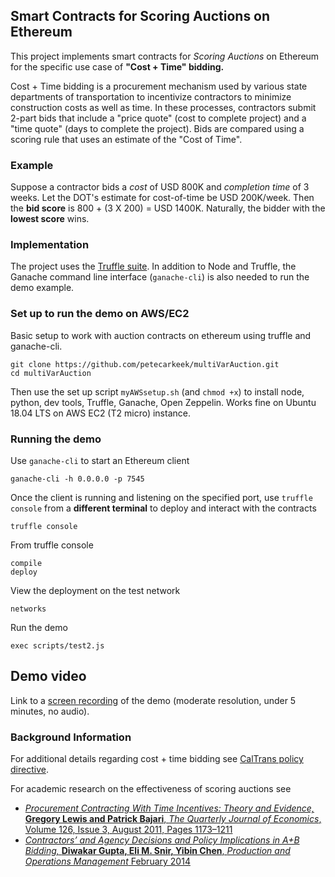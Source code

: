 ## Smart Contracts for Scoring Auctions on Ethereum 

This project implements smart contracts for *Scoring Auctions* on Ethereum for the specific use case of  **"Cost + Time" bidding.** 

Cost + Time bidding is a procurement mechanism used by various state departments of transportation to incentivize contractors to minimize construction costs as well as time. In these processes, contractors submit 2-part bids that include a "price quote" (cost to complete project) and a "time quote" (days to complete the project). Bids are compared using a scoring rule that uses an estimate of the "Cost of Time". 

### Example
Suppose a contractor bids a *cost* of USD 800K and *completion time*  of 3 weeks. Let the DOT's estimate for cost-of-time be USD 200K/week. Then  the **bid score** is 800 + (3 X 200) = USD 1400K. Naturally, the bidder with the **lowest score** wins. 



### Implementation

The project uses the [Truffle suite](https://truffleframework.com/). In addition to Node and Truffle, the Ganache command line interface (`ganache-cli`) is also needed to run the demo example.  

### Set up to run the demo on AWS/EC2

Basic setup to work with auction contracts on ethereum using truffle and ganache-cli.

	git clone https://github.com/petecarkeek/multiVarAuction.git  
	cd multiVarAuction

Then use the set up script `myAWSsetup.sh` (and `chmod +x`) to install node, python, dev tools, Truffle, Ganache, 
Open Zeppelin. Works fine on Ubuntu 18.04 LTS on AWS EC2 (T2 micro) instance.

### Running the demo

Use `ganache-cli` to start an Ethereum client

	ganache-cli -h 0.0.0.0 -p 7545

Once the client is running and listening on the specified port, use `truffle console` from a **different terminal** to deploy and interact with the contracts

	truffle console

From truffle console

	compile
	deploy

View the deployment on the test network

	networks

Run the demo

	exec scripts/test2.js


## Demo video
Link to a [screen recording](https://youtu.be/p6SsUgXohes) of the demo (moderate resolution, under 5 minutes, no audio). 


### Background Information

For additional  details regarding cost + time bidding  see [CalTrans policy directive](http://www.dot.ca.gov/pd/directive/PD-14-Cost-and-Time-Bidding.pdf). 


For academic research on the effectiveness of scoring auctions see 
* [*Procurement Contracting With Time Incentives: Theory and Evidence,* **Gregory Lewis and Patrick Bajari**, *The Quarterly Journal of Economics*, Volume 126, Issue 3, August 2011, Pages 1173–1211](https://doi.org/10.1093/qje/qjr026)
* [*Contractors’ and Agency Decisions and Policy Implications in A+B Bidding,* **Diwakar Gupta, Eli M. Snir,  Yibin Chen**, *Production and Operations Management* February 2014](https://doi.org/10.1111/poms.12217)

